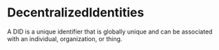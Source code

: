 # DecentralizedIdentities
A DID is a unique identifier that is globally unique and can be associated with an individual, organization, or thing.

